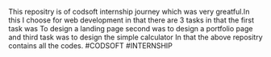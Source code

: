 This repositry is of codsoft internship journey which was very greatful.In this I choose for web development in that there are 3 tasks in that the first task was To design a landing page second was to design a portfolio page and third task was to design the simple calculator
In that the above repositry contains all the codes.
#CODSOFT
#INTERNSHIP
